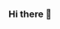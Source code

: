 ### Hi there 👋

<!--
**khrisnaina06/khrisnaina06** is a ✨ _special_ ✨ repository because its `README.md` (this file) appears on your GitHub profile.

Here are some ideas to get you started:

<div align="center">
  <h1>Hi there, I'm <a href='https://www.instagram.com/inamenolaksadar/?next=%2F'>Muhammad Khrisna Faisal Zuhri</a><img src="https://github.com/khrisnaina06" width="30px" height="30px"><br/>~ Frontend Web Developer ~</h1>
  <h3>🏠 Kab.Bekasi - Jawa Barat, Indonesia</h3>
</div>

<br/>

## About me:

- 🎓 I am a student at a private university in Indonesia and majoring in informatics engineering.
- 🌐 Visit my [INSTAGRAM](https://www.instagram.com/inamenolaksadar/?next=%2F) for complete background and contact.
- 🌱 I’m currently learning PHP and Python Programming Languages
- 👯 I’m looking to collaborate as Frontend Web Developer
- 📫 How to reach me: [muhammadkhrisna12@gmail.com](mailto:muhammadkhrisna12@gmail.com)

## Education:

#### 1. [UNIVERSITAS PELITA BANGSA](https://www.pelitabangsa.ac.id/tentangkami/#) | TEKNIK INFORMATIKA | Cibatu, Kab.Bekasi `2021-2025`

- Mubalight Sarjana

### Languages and Tools:

<img align="left" alt="VsCode" width="30px" src="https://upload.wikimedia.org/wikipedia/commons/thumb/9/9a/Visual_Studio_Code_1.35_icon.svg/2048px-Visual_Studio_Code_1.35_icon.svg.png" style="padding-right:10px;" />
<img align="left" alt="Figma" width="30px" src="https://cdn2.downdetector.com/static/uploads/c/300/0d4f7/figma2.png" style="padding-right:10px;" />
<img align="left" alt="AdobeXD" width="30px" src="https://upload.wikimedia.org/wikipedia/commons/thumb/c/c2/Adobe_XD_CC_icon.svg/2101px-Adobe_XD_CC_icon.svg.png" style="padding-right:10px;" />
<img align="left" alt="MySQL" width="30px" src="https://cdn.jsdelivr.net/gh/devicons/devicon/icons/mysql/mysql-original.svg" style="padding-right:10px;" />
<img align="left" alt="Excel" width="30px" src="https://is2-ssl.mzstatic.com/image/thumb/Purple126/v4/a8/fd/5a/a8fd5a84-c6f1-355f-3b9f-6e86598efaa3/XCEL.png/1200x630bb.png" style="padding-right:10px;" />
<img align="left" alt="Html" width="30px" src="https://www.freeiconspng.com/thumbs/html5-icon/html5-icon-1.png" style="padding-right:10px;" />
<img align="left" alt="Css" width="20px" src="https://i.pinimg.com/originals/eb/7e/20/eb7e20e646f5b7ec9ed4f8f78a5dee8f.png" style="padding-right:10px;" />
<img align="left" alt="JavaScript" width="30px" src="https://www.freepnglogos.com/uploads/javascript-png/javascript-shield-logo-icon-2.png" style="padding-right:10px;" />
<img align="left" alt="Python" width="30px" src="https://upload.wikimedia.org/wikipedia/commons/thumb/c/c3/Python-logo-notext.svg/110px-Python-logo-notext.svg.png?20100317150552" style="padding-right:10px;" />
<img align="left" alt="Python" width="30px" src="https://www.php.net/images/logos/new-php-logo.svg" style="padding-right:10px;" />
<img align="left" alt="NodeJs" width="30px" src="https://user-images.githubusercontent.com/94231436/202381966-6dc99811-bc19-4187-9df9-46b3d368f22c.png" style="padding-right:10px;" />
<img align="left" alt="ReactJs" width="30px" src="https://user-images.githubusercontent.com/94231436/202382755-481b1ccc-b6e3-422a-9bac-dce290cc3b93.png" style="padding-right:10px;" />
<img align="left" alt="NodeJs" width="30px" src="https://brandslogos.com/wp-content/uploads/images/large/java-logo-1.png" style="padding-right:10px;" />

<br/>
<br/>
<br/>

<p align="center"> 
  Visitor count<br>
  <img src="https://profile-counter.glitch.me/khrisnaina06/count.svg" />
</p>
<a href=#><img src="contributions.svg"></a>
<br/>

<p align = "center">
  <img src = "https://github-readme-stats.vercel.app/api?username=khrisnaina06&show_icons=true&theme=bear" width = 400>
  <img src = "https://github-readme-streak-stats.herokuapp.com/?user=khrisnaina06&theme=dark&hide_border=true" width = 400>
</p>
